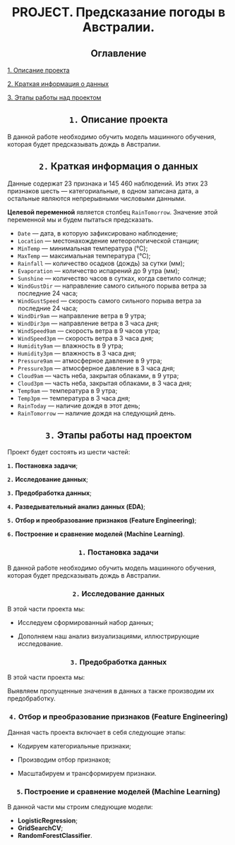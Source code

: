 # <center> **PROJECT. Предсказание погоды в Австралии.**

## <center> **Оглавление**
[1. Описание проекта](https://github.com/Ilya-Zakharenko/sf_data_sciense/tree/main/PROJECT_Weather_prediction_in_Australia/README.md#Описание-проекта)

[2. Краткая информация о данных](https://github.com/Ilya-Zakharenko/sf_data_sciense/tree/main/PROJECT_Weather_prediction_in_Australia/README.md#Краткая-информация-о-данных)

[3. Этапы работы над проектом](https://github.com/Ilya-Zakharenko/sf_data_sciense/tree/main/PROJECT_Weather_prediction_in_Australia/README.md#Этапы-работы-над-проектом)



## <center> **`1.` Описание проекта**
В данной работе необходимо обучить модель машинного обучения, которая будет предсказывать дождь в Австралии.




## <center> **`2.` Краткая информация о данных**
Данные содержат 23 признака и 145 460 наблюдений. Из этих 23 признаков шесть — категориальные, в одном записана дата, а остальные являются непрерывными числовыми данными.

**Целевой переменной** является столбец `RainTomorrow`. Значение этой переменной мы и будем пытаться предсказать.

* `Date` — дата, в которую зафиксировано наблюдение;
* `Location` — местонахождение метеорологической станции;
* `MinTemp` — минимальная температура (℃);
* `MaxTemp` — максимальная температура (℃);
* `Rainfall` — количество осадков (дождь) за сутки (мм);
* `Evaporation` — количество испарений до 9 утра (мм);
* `Sunshine` — количество часов в сутках, когда светило солнце;
* `WindGustDir` — направление самого сильного порыва ветра за последние 24 часа;
* `WindGustSpeed` — скорость самого сильного порыва ветра за последние 24 часа;
* `WindDir9am` — направление ветра в 9 утра;
* `WindDir3pm` — направление ветра в 3 часа дня;
* `WindSpeed9am` — скорость ветра в 9 часов утра;
* `WindSpeed3pm` — скорость ветра в 3 часа дня;
* `Humidity9am` — влажность в 9 утра;
* `Humidity3pm` — влажность в 3 часа дня;
* `Pressure9am` — атмосферное давление в 9 утра;
* `Pressure3pm` — атмосферное давление в 3 часа дня;
* `Cloud9am` — часть неба, закрытая облаками, в 9 утра;
* `Cloud3pm` — часть неба, закрытая облаками, в 3 часа дня;
* `Temp9am` — температура в 9 утра;
* `Temp3pm` — температура в 3 часа дня;
* `RainToday` — наличие дождя в этот день;
* `RainTomorrow` — наличие дождя на следующий день.




## <center> **`3.` Этапы работы над проектом**
Проект будет состоять из шести частей:

**`1.` Постановка задачи**;

**`2.` Исследование данных**;

**`3.` Предобработка данных**;

**`4.` Разведывательный анализ данных (EDA)**;

**`5.` Отбор и преобразование признаков (Feature Engineering)**;

**`6.` Построение и сравнение моделей (Machine Learning)**.


### <center> **`1.` Постановка задачи**
В данной работе необходимо обучить модель машинного обучения, которая будет предсказывать дождь в Австралии.



### <center> **`2.` Исследование данных**
В этой части проекта мы:

* Исследуем сформированный набор данных; 

* Дополняем наш анализ визуализациями, иллюстрирующие исследование.



### <center> **`3.` Предобработка данных**
В этой части проекта мы:

Выявляем пропущенные значения в данных а также производим их предобработку.



### <center> **`4.` Отбор и преобразование признаков (Feature Engineering)**
Данная часть проекта включает в себя следующие этапы:

* Кодируем категориальные признаки;

* Производим отбор признаков;

* Масштабируем и трансформируем признаки.




### <center> **`5`. Построение и сравнение моделей (Machine Learning)**
В данной части мы строим следующие модели:

* **LogisticRegression**;
* **GridSearchCV**;
* **RandomForestClassifier**.